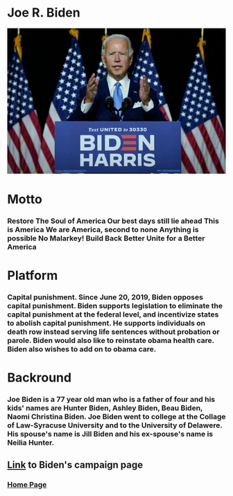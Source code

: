 
# Joe R. Biden
![Biden](/biden.jpeg)

# Motto
### Restore The Soul of America Our best days still lie ahead This is America We are America, second to none Anything is possible No Malarkey! Build Back Better Unite for a Better America
# Platform 

### Capital punishment. Since June 20, 2019, Biden opposes capital punishment. Biden supports legislation to eliminate the capital punishment at the federal level, and incentivize states to abolish capital punishment. He supports individuals on death row instead serving life sentences without probation or parole. Biden would also like to reinstate obama health care. Biden also wishes to add on to obama care. 
# Backround
### Joe Biden is a 77 year old man who is a father of four and his kids' names are Hunter Biden, Ashley Biden, Beau Biden, Naomi Christina Biden. Joe Biden went to college at the Collage of Law-Syracuse University and to the University of Delawere. His spouse's name is Jill Biden and his ex-spouse's name is Neilia Hunter.
## [Link](https://joebiden.com/#) to Biden's campaign page
 
### [Home Page](/README.md)

